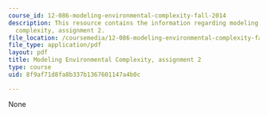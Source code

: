 ```yaml
---
course_id: 12-086-modeling-environmental-complexity-fall-2014
description: This resource contains the information regarding modeling environmental
  complexity, assignment 2.
file_location: /coursemedia/12-086-modeling-environmental-complexity-fall-2014/8f9af71d8fa8b337b1367601147a4b0c_MIT12_086F14_PS2.pdf
file_type: application/pdf
layout: pdf
title: Modeling Environmental Complexity, assignment 2
type: course
uid: 8f9af71d8fa8b337b1367601147a4b0c

---
```

None